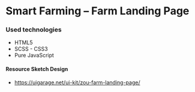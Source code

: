 # Smart Farming – Farm Landing Page

### Used technologies
 * HTML5  
 * SCSS - CSS3
 * Pure JavaScript

#### Resource Sketch Design
 * https://uigarage.net/ui-kit/zou-farm-landing-page/
 



